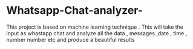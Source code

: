 # Whatsapp-Chat-analyzer-
This project is based on machine learning technique . This will take the input as whastapp chat and analyze all the data , messages ,date , time , number number etc and produce a beautiful results
